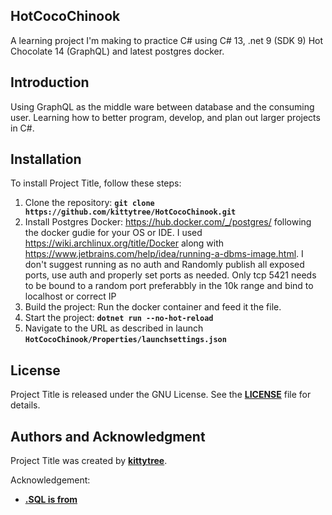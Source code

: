 ## **HotCocoChinook**

A learning project I'm making to practice C# using C# 13, .net 9 (SDK 9) Hot Chocolate 14 (GraphQL) and latest postgres docker.

## **Introduction**

Using GraphQL as the middle ware between database and the consuming user. Learning how to better program, develop, and plan out larger projects in C#.

## **Installation**

To install Project Title, follow these steps:

1. Clone the repository: **`git clone https://github.com/kittytree/HotCocoChinook.git`**
2. Install Postgres Docker: https://hub.docker.com/_/postgres/ following the docker gudie for your OS or IDE. I used https://wiki.archlinux.org/title/Docker along with https://www.jetbrains.com/help/idea/running-a-dbms-image.html. I don't suggest running as no auth and Randomly publish all exposed ports, use auth and properly set ports as needed. Only tcp 5421 needs to be bound to a random port preferabbly in the 10k range and bind to localhost or correct IP
3. Build the project: Run the docker container and feed it the file.
4. Start the project: **`dotnet run --no-hot-reload`**
5. Navigate to the URL as described in launch **`HotCocoChinook/Properties/launchsettings.json`**

## **License**

Project Title is released under the GNU License. See the **[LICENSE](https://github.com/kittytree/HotCocoChinook/blob/master/LICENSE)** file for details.

## **Authors and Acknowledgment**

Project Title was created by **[kittytree](https://github.com/kittytree)**.

Acknowledgement:

- **[.SQL is from](https://github.com/lerocha/chinook-database/tree/master)**
